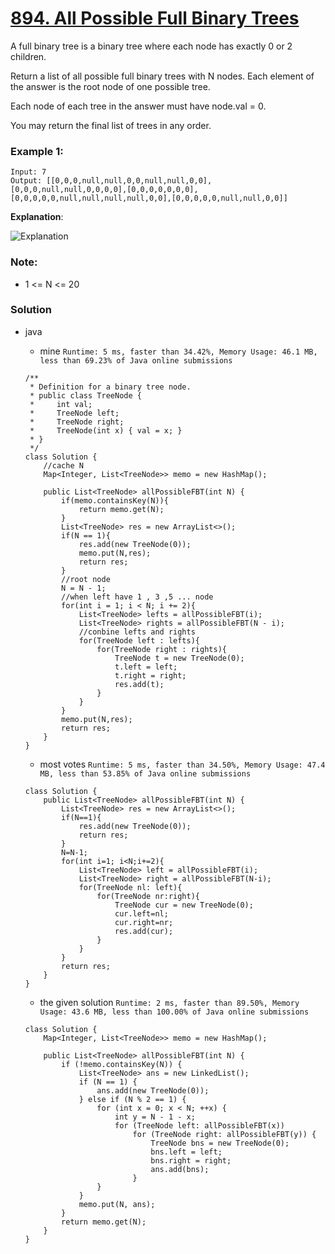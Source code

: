 # [894. All Possible Full Binary Trees](https://leetcode.com/problems/all-possible-full-binary-trees/)

A full binary tree is a binary tree where each node has exactly 0 or 2 children.

Return a list of all possible full binary trees with N nodes.  Each element of the answer is the root node of one possible tree.

Each node of each tree in the answer must have node.val = 0.

You may return the final list of trees in any order.

 

### Example 1:
```
Input: 7
Output: [[0,0,0,null,null,0,0,null,null,0,0],[0,0,0,null,null,0,0,0,0],[0,0,0,0,0,0,0],
[0,0,0,0,0,null,null,null,null,0,0],[0,0,0,0,0,null,null,0,0]]
```
**Explanation**:

![Explanation](https://s3-lc-upload.s3.amazonaws.com/uploads/2018/08/22/fivetrees.png)
 
### Note:
* 1 <= N <= 20


### Solution
* java
  * mine `Runtime: 5 ms, faster than 34.42%, Memory Usage: 46.1 MB, less than 69.23% of Java online submissions`
  ```
  /**
   * Definition for a binary tree node.
   * public class TreeNode {
   *     int val;
   *     TreeNode left;
   *     TreeNode right;
   *     TreeNode(int x) { val = x; }
   * }
   */
  class Solution {
      //cache N
      Map<Integer, List<TreeNode>> memo = new HashMap();

      public List<TreeNode> allPossibleFBT(int N) {
          if(memo.containsKey(N)){
              return memo.get(N);
          }
          List<TreeNode> res = new ArrayList<>();
          if(N == 1){
              res.add(new TreeNode(0));
              memo.put(N,res);
              return res;
          }
          //root node
          N = N - 1;
          //when left have 1 , 3 ,5 ... node
          for(int i = 1; i < N; i += 2){
              List<TreeNode> lefts = allPossibleFBT(i);
              List<TreeNode> rights = allPossibleFBT(N - i);
              //conbine lefts and rights
              for(TreeNode left : lefts){
                  for(TreeNode right : rights){
                      TreeNode t = new TreeNode(0);
                      t.left = left;
                      t.right = right;
                      res.add(t);
                  }
              }
          }
          memo.put(N,res);
          return res;
      }
  }
  ```
  
  * most votes `Runtime: 5 ms, faster than 34.50%, Memory Usage: 47.4 MB, less than 53.85% of Java online submissions`
  ```
  class Solution {
      public List<TreeNode> allPossibleFBT(int N) {
          List<TreeNode> res = new ArrayList<>();
          if(N==1){
              res.add(new TreeNode(0));
              return res;
          }
          N=N-1;
          for(int i=1; i<N;i+=2){
              List<TreeNode> left = allPossibleFBT(i);
              List<TreeNode> right = allPossibleFBT(N-i);
              for(TreeNode nl: left){
                  for(TreeNode nr:right){
                      TreeNode cur = new TreeNode(0);
                      cur.left=nl;
                      cur.right=nr;
                      res.add(cur);
                  }
              }
          }
          return res;
      }
  }
  ``` 
  
  * the given solution `Runtime: 2 ms, faster than 89.50%, Memory Usage: 43.6 MB, less than 100.00% of Java online submissions`
  ```
  class Solution {
      Map<Integer, List<TreeNode>> memo = new HashMap();

      public List<TreeNode> allPossibleFBT(int N) {
          if (!memo.containsKey(N)) {
              List<TreeNode> ans = new LinkedList();
              if (N == 1) {
                  ans.add(new TreeNode(0));
              } else if (N % 2 == 1) {
                  for (int x = 0; x < N; ++x) {
                      int y = N - 1 - x;
                      for (TreeNode left: allPossibleFBT(x))
                          for (TreeNode right: allPossibleFBT(y)) {
                              TreeNode bns = new TreeNode(0);
                              bns.left = left;
                              bns.right = right;
                              ans.add(bns);
                          }
                  }
              }
              memo.put(N, ans);
          }
          return memo.get(N);
      }
  }
  ```
  
